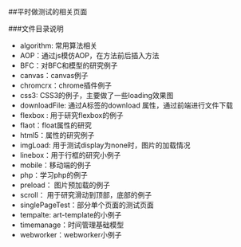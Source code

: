 ##平时做测试的相关页面

###文件目录说明
- algorithm: 常用算法相关
- AOP：通过js模仿AOP，在方法前后插入方法
- BFC：对BFC和模型的研究例子
- canvas：canvas例子
- chromcrx：chrome插件例子
- css3: CSS3的例子，主要做了一些loading效果图
- downloadFile: 通过A标签的download 属性，通过前端进行文件下载
- flexbox : 用于研究flexbox的例子
- flaot：float属性的研究
- html5：属性的研究例子
- imgLoad: 用于测试display为none时，图片的加载情况
- linebox：用于行框的研究小例子
- mobile：移动端的例子
- php：学习php的例子
- preload： 图片预加载的例子
- scroll： 用于研究滑动到顶部，底部的例子
- singlePageTest：部分单个页面的测试页面
- tempalte: art-template的小例子
- timemanage：时间管理基础模型
- webworker：webworker小例子